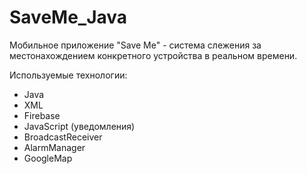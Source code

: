 # SaveMe_Java
Мобильное приложение "Save Me" - система слежения за местонахождением конкретного устройства в реальном времени.

Используемые технологии:
- Java
- XML
- Firebase
- JavaScript (уведомления)
- BroadcastReceiver
- AlarmManager
- GoogleMap
